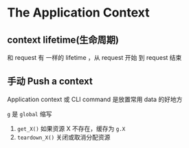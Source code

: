 # The Application Context

## context lifetime(生命周期)
和 request 有 一样的 lifetime ，从 request 开始 到 request 结束

## 手动 Push a context
Application context 或 CLI command 是放置常用 data 的好地方



`g` 是 `global` 缩写

1. `get_X()` 如果资源 X 不存在，缓存为 `g.X`
2. `teardown_X()` 关闭或取消分配资源
